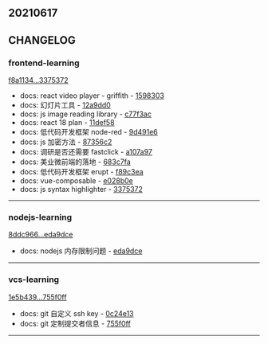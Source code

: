 ## 20210617

## CHANGELOG

### frontend-learning

[f8a1134...3375372](https://github.com/zhbhun/frontend-learning/compare/f8a1134...3375372)

* docs: react video player - griffith - [1598303](https://github.com/zhbhun/frontend-learning/commit/1598303506210f234823ac510a1e1a76d761eb71)
* docs: 幻灯片工具 - [12a9dd0](https://github.com/zhbhun/frontend-learning/commit/12a9dd09bae24e0a6263c5614afe695877b7d7c3)
* docs: js image reading library - [c77f3ac](https://github.com/zhbhun/frontend-learning/commit/c77f3ac69ca2fb0ec1b8e13cbef7301cae008d42)
* docs: react 18 plan - [11def58](https://github.com/zhbhun/frontend-learning/commit/11def58d25144705f0bd352460316c41a35280f4)
* docs: 低代码开发框架 node-red - [9d491e6](https://github.com/zhbhun/frontend-learning/commit/9d491e679f9ad3eebf756b28147c69950a95ddd7)
* docs: js 加密方法 - [87356c2](https://github.com/zhbhun/frontend-learning/commit/87356c228fc69249840ad886077035910605436e)
* docs: 调研是否还需要 fastclick - [a107a97](https://github.com/zhbhun/frontend-learning/commit/a107a9746bb12feb7328b3d024ead8597e7a546f)
* docs: 美业微前端的落地 - [683c7fa](https://github.com/zhbhun/frontend-learning/commit/683c7fa2d210a59b4831afa678c3c98d794c7b85)
* docs: 低代码开发框架 erupt - [f89c3ea](https://github.com/zhbhun/frontend-learning/commit/f89c3ea2806b5a9b2ad5885733c90d5c40b0ce30)
* docs: vue-composable - [e028b0e](https://github.com/zhbhun/frontend-learning/commit/e028b0e22d4d5b7d413799ab2ae0519fe47b333b)
* docs: js syntax highlighter - [3375372](https://github.com/zhbhun/frontend-learning/commit/3375372ab80c9641e05505f34a8080b85c9274a2)

---

### nodejs-learning

[8ddc966...eda9dce](https://github.com/zhbhun/nodejs-learning/compare/8ddc966...eda9dce)

* docs: nodejs 内存限制问题 - [eda9dce](https://github.com/zhbhun/nodejs-learning/commit/eda9dcee59a7130ec62919db419ef0680ac7c9ff)

---

### vcs-learning

[1e5b439...755f0ff](https://github.com/zhbhun/vcs-learning/compare/1e5b439...755f0ff)

* docs: git 自定义 ssh key - [0c24e13](https://github.com/zhbhun/vcs-learning/commit/0c24e13cdc7de78d5722800357cc29a95e7d6c99)
* docs: git 定制提交者信息 - [755f0ff](https://github.com/zhbhun/vcs-learning/commit/755f0ffe05c70fdd0d545d65a4e9d9fc9fe41ae3)

---


